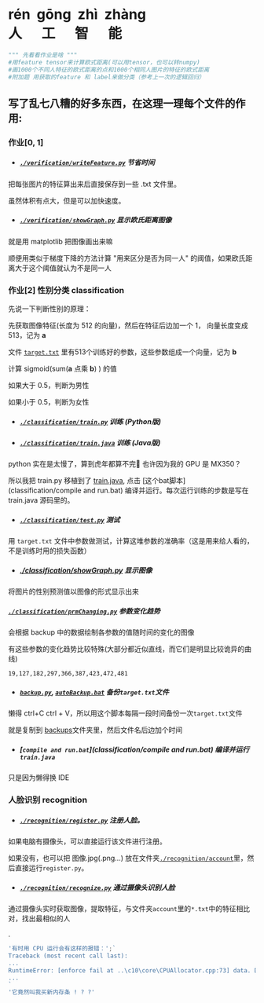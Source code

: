 <h1 style="white-space:pre">rén  gōng  zhì  zhàng<br/>人      工      智      能</h1>

```python
""" 先看看作业是啥 """
#用feature tensor来计算欧式距离(可以用tensor，也可以转numpy)
#画1000个不同人特征的欧式距离的点和1000个相同人图片的特征的欧式距离
#附加题 用获取的feature 和 label来做分类（参考上一次的逻辑回归）
```

## 写了乱七八糟的好多东西，在这理一理每个文件的作用:

### 作业[0, 1]

* ##### [`./verification/writeFeature.py`](./verification/writeFeature.py) 节省时间

把每张图片的特征算出来后直接保存到一些 .txt 文件里。

虽然体积有点大，但是可以加快速度。

* ##### [`./verification/showGraph.py`](./verification/showGraph.py) 显示欧氏距离图像

就是用 matplotlib 把图像画出来嘛

顺便用类似于梯度下降的方法计算 "用来区分是否为同一人" 的阈值，如果欧氏距离大于这个阈值就认为不是同一人



### 作业[2] 性别分类 classification

先说一下判断性别的原理：

先获取图像特征(长度为 512 的向量)，然后在特征后边加一个 1， 向量长度变成 513，记为 **a**

文件 [`target.txt`](classification/target.txt)  里有513个训练好的参数，这些参数组成一个向量，记为 **b**

计算 sigmoid(sum(**a** 点乘 **b**) ) 的值

如果大于 0.5，判断为男性

如果小于 0.5，判断为女性

* ##### [`./classification/train.py`](./classification/train.py) 		训练 (Python版)

* ##### [`./classification/train.java`](classification/train.java) 	训练 (Java版)

python 实在是太慢了，算到虎年都算不完👴 也许因为我的 GPU 是 MX350？

所以我把 train.py 移植到了 [train.java](classification/train.java), 点击 [这个bat脚本](classification/compile and run.bat) 编译并运行。每次运行训练的步数是写在 train.java 源码里的。

* ##### [`./classification/test.py`](./classification/test.py) 测试

用 `target.txt` 文件中参数做测试，计算这堆参数的准确率（这是用来给人看的，不是训练时用的损失函数）

* ##### [./classification/showGraph.py](./classification/showGraph.py) 显示图像

将图片的性别预测值以图像的形式显示出来

##### [`./classification/prmChanging.py`](./classification/prmChanging.py) 参数变化趋势

会根据 backup 中的数据绘制各参数的值随时间的变化的图像

有这些参数的变化趋势比较特殊(大部分都近似直线，而它们是明显比较诡异的曲线)

`19,127,182,297,366,387,423,472,481`



* ##### [`backup.py`](classification/backup.py), [`autoBackup.bat`](classification/autoBackup.bat) 备份`target.txt`文件

懒得 ctrl+C ctrl + V，所以用这个脚本每隔一段时间备份一次`target.txt`文件

就是复制到 [backups](classification/backup)文件夹里，然后文件名后边加个时间

* ##### [`compile and run.bat`](classification/compile and run.bat) 编译并运行`train.java`

只是因为懒得换 IDE







### 人脸识别 recognition

* ##### [`./recognition/register.py`](./recognition/register.py) 注册人脸。

如果电脑有摄像头，可以直接运行该文件进行注册。

如果没有，也可以把 图像.jpg(.png...) 放在文件夹[`./recognition/account`](./recognition/account)里，然后直接运行`register.py`。

* ##### [`./recognition/recognize.py`](./recognition/recognize.py) 通过摄像头识别人脸

通过摄像头实时获取图像，提取特征，与文件夹`account`里的`*.txt`中的特征相比对，找出最相似的人

.



```js
'有时用 CPU 运行会有这样的报错：';`
Traceback (most recent call last):
...
RuntimeError: [enforce fail at ..\c10\core\CPUAllocator.cpp:73] data. DefaultCPUAllocator: not enough memory: you tried to allocate 9437184 bytes. Buy new RAM!
...
`
'它竟然叫我买新内存条 ! ? ?'

```



